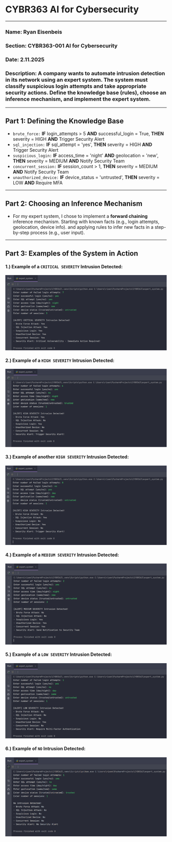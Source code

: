 # CYBR363 AI for Cybersecurity

---

### Name: Ryan Eisenbeis
### Section: CYBR363-001 AI for Cybersecurity
### Date: 2.11.2025
### Description: A company wants to automate intrusion detection in its network using an expert system. The system must classify suspicious login attempts and take appropriate security actions. Define the knowledge base (rules), choose an inference mechanism, and implement the expert system.

---

## Part 1: Defining the Knowledge Base

- `brute_force:` **IF** login_attempts > 5 **AND** successful_login = True, **THEN** severity = HIGH **AND** Trigger Security Alert
- `sql_injection:` **IF** sql_attempt = 'yes', **THEN** severity = HIGH **AND** Trigger Security Alert
- `suspicious_login:` **IF** access_time = 'night' **AND** geolocation = 'new', **THEN** severity = MEDIUM **AND** Notify Security Team
- `concurrent_session:` **IF** session_count > 1, **THEN** severity = MEDIUM **AND** Notify Security Team
- `unauthorized_device:` **IF** device_status = 'untrusted', **THEN** severity = LOW **AND** Require MFA

---

## Part 2: Choosing an Inference Mechanism

- For my expert system, I chose to implement a **forward chaining** inference mechanism. Starting with known facts (e.g., login attempts, geolocation, device info).
and applying rules to infer new facts in a step-by-step process (e.g., user input).

---

## Part 3: Examples of the System in Action

#### 1.) Example of a `CRITICAL SEVERITY` Intrusion Detected:

![](./images/critical_sev_example.png)

#### 2.) Example of a `HIGH SEVERITY` Intrusion Detected:

![](./images/high_sev_example.png)

#### 3.) Example of another `HIGH SEVERITY` Intrusion Detected:

![](./images/high_sev_example2.png)

#### 4.) Example of a `MEDIUM SEVERITY` Intrusion Detected:

![](./images/medium_sev_example.png)

#### 5.) Example of a `LOW SEVERITY` Intrusion Detected:

![](./images/low_sev_example.png)

#### 6.) Example of `NO` Intrusion Detected:

![](./images/no_sev_example.png)